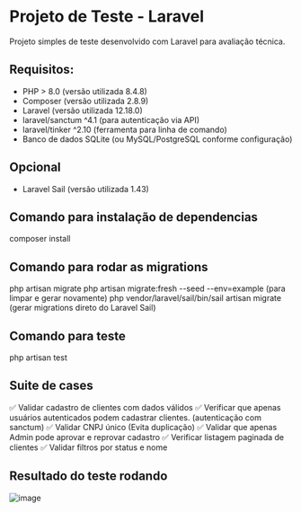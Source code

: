 # Projeto de Teste - Laravel
Projeto simples de teste desenvolvido com Laravel para avaliação técnica.

## Requisitos:
- PHP > 8.0 (versão utilizada 8.4.8)
- Composer (versão utilizada 2.8.9)
- Laravel (versão utilizada 12.18.0)
- laravel/sanctum ^4.1 (para autenticação via API)
- laravel/tinker ^2.10 (ferramenta para linha de comando)
- Banco de dados SQLite (ou MySQL/PostgreSQL conforme configuração)

## Opcional
- Laravel Sail (versão utilizada 1.43)

## Comando para instalação de dependencias
composer install
## Comando para rodar as migrations
php artisan migrate
php artisan migrate:fresh --seed --env=example (para limpar e gerar novamente)
php vendor/laravel/sail/bin/sail artisan migrate (gerar migrations direto do Laravel Sail)
## Comando para teste 
php artisan test

## Suite de cases
✅ Validar cadastro de clientes com dados válidos 
✅ Verificar que apenas usuários autenticados podem cadastrar clientes. (autenticação com sanctum)
✅ Validar CNPJ único (Evita duplicação)
✅ Validar que apenas Admin pode aprovar e reprovar cadastro
✅ Verificar listagem paginada de clientes
✅ Validar filtros por status e nome


## Resultado do teste rodando
![image](https://github.com/user-attachments/assets/9a79e17d-9c84-4e04-83bd-08e2e0298a1a)



